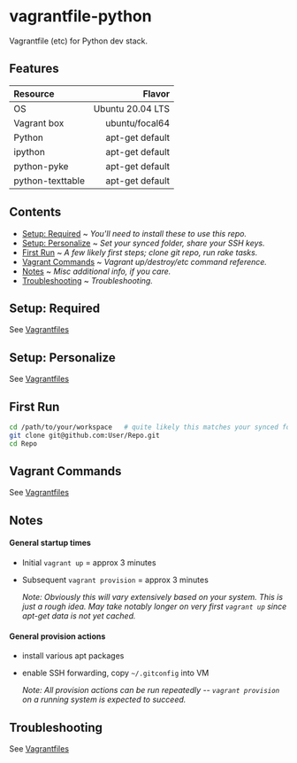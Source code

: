 vagrantfile-python
==================

Vagrantfile (etc) for Python dev stack.

Features
--------

| Resource | Flavor |
| :------------ | ---------------: |
| OS | Ubuntu 20.04 LTS |
| Vagrant box | ubuntu/focal64 |
| Python | apt-get default  |
| ipython | apt-get default  |
| python-pyke | apt-get default  |
| python-texttable | apt-get default  |



Contents
--------
* [Setup: Required](#required) ~ *You'll need to install these to use this repo.*
* [Setup: Personalize](#personalize) ~ *Set your synced folder, share your SSH keys.*
* [First Run](#first) ~ *A few likely first steps; clone git repo, run rake tasks.*
* [Vagrant Commands](#commands) ~ *Vagrant up/destroy/etc command reference.*
* [Notes](#notes) ~ *Misc additional info, if you care.*
* [Troubleshooting](#troubleshooting) ~ *Troubleshooting.*


<a name="required"></a>
Setup: Required
-----

See [Vagrantfiles](https://github.com/DreadPirateShawn/vagrantfiles)



<a name="personalize"></a>
Setup: Personalize
------------------

See [Vagrantfiles](https://github.com/DreadPirateShawn/vagrantfiles)



<a name="first"></a>
First Run
---------

```sh
cd /path/to/your/workspace   # quite likely this matches your synced folder path
git clone git@github.com:User/Repo.git
cd Repo
```


<a name="commands"></a>
Vagrant Commands
--------

See [Vagrantfiles](https://github.com/DreadPirateShawn/vagrantfiles)



<a name="notes"></a>
Notes
-----

#### General startup times
* Initial `vagrant up` = approx 3 minutes
* Subsequent `vagrant provision` = approx 3 minutes

  *Note: Obviously this will vary extensively based on your system. This is just a rough idea. May take notably longer on very first `vagrant up` since apt-get data is not yet cached.*

#### General provision actions
* install various apt packages
* enable SSH forwarding, copy `~/.gitconfig` into VM

  *Note: All provision actions can be run repeatedly -- `vagrant provision` on a running system is expected to succeed.*
  


<a name="troubleshooting"></a>
Troubleshooting
---------------

See [Vagrantfiles](https://github.com/DreadPirateShawn/vagrantfiles)

